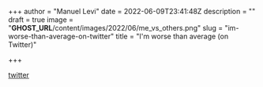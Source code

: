 +++
author = "Manuel Levi"
date = 2022-06-09T23:41:48Z
description = ""
draft = true
image = "__GHOST_URL__/content/images/2022/06/me_vs_others.png"
slug = "im-worse-than-average-on-twitter"
title = "I'm worse than average (on Twitter)"

+++

[twitter](/posts/link-to-leaders)
